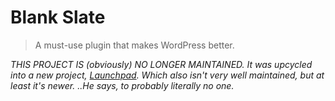 # Blank Slate

> A must-use plugin that makes WordPress better.

*THIS PROJECT IS (obviously) NO LONGER MAINTAINED. It was upcycled into a new project, [Launchpad](https://github.com/taylorgorman/launchpad). Which also isn't very well maintained, but at least it's newer. ..He says, to probably literally no one.*
